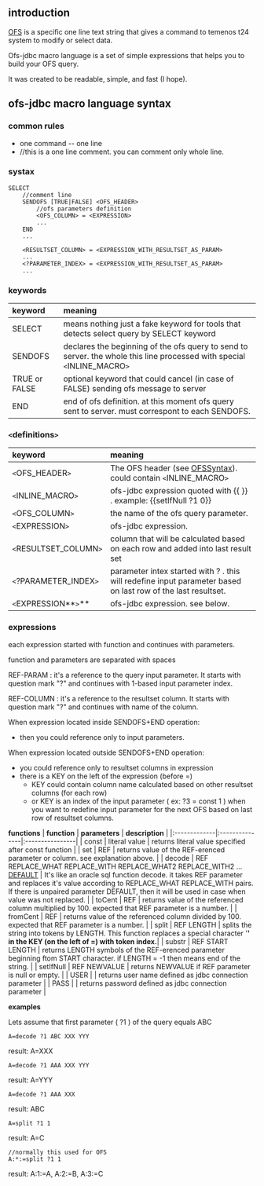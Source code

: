## introduction ##

[OFS](OFSSyntax.md) is a specific one line text string that gives a command to temenos t24 system to modify or select data.

Ofs-jdbc macro language  is a set of simple expressions that helps you to build your OFS query.

It was created to be readable, simple, and fast (I hope).

## ofs-jdbc macro language syntax ##

### common rules ###
  * one command -- one line
  * //this is a one line comment. you can comment only whole line.


### systax ###
```
SELECT 
	//comment line
	SENDOFS [TRUE|FALSE] <OFS_HEADER>
		//ofs parameters definition
		<OFS_COLUMN> = <EXPRESSION>
		...
	END
	...

	<RESULTSET_COLUMN> = <EXPRESSION_WITH_RESULTSET_AS_PARAM>
	...
	<?PARAMETER_INDEX> = <EXPRESSION_WITH_RESULTSET_AS_PARAM>
	...
```


### keywords ###
| **keyword** | **meaning** |
|:------------|:------------|
| SELECT | means nothing just a fake keyword for tools that detects select query by SELECT keyword |
| SENDOFS | declares the beginning of the ofs query to send to server. the whole this line processed with special `<`INLINE\_MACRO`>` |
| TRUE or FALSE | optional keyword that could cancel (in case of FALSE) sending ofs message to server  |
| END | end of ofs definition. at this moment ofs query sent to server. must correspont to each SENDOFS. |


### `<`definitions`>` ###
| **keyword** | **meaning** |
|:------------|:------------|
| `<`OFS\_HEADER`>` | The OFS header (see [OFSSyntax](OFSSyntax.md)). could contain `<`INLINE\_MACRO`>` |
| `<`INLINE\_MACRO`>` | ofs-jdbc expression quoted with {{ }} . example: {{setIfNull ?1 0}} |
| `<`OFS\_COLUMN`>` | the name of the ofs query parameter. |
| `<`EXPRESSION`>` | ofs-jdbc expression. |
| `<`RESULTSET\_COLUMN`>`  | column that will be calculated based on each row and added into last result set |
| `<`?PARAMETER\_INDEX`>` | parameter intex started with ? . this will redefine input parameter based on last row of the last resultset. |
| `<`EXPRESSION**`>`**| ofs-jdbc expression. see below. |


### expressions ###
each expression started with function and continues with parameters.

function and parameters are separated with spaces

REF-PARAM : it's a reference to the query input parameter.
It starts with question mark "?" and continues with 1-based input parameter index.

REF-COLUMN : it's a reference to the resultset column.
It starts with question mark "?" and continues with name of the column.

When expression located inside SENDOFS+END operation:
  * then you could reference only to input parameters.

When expression located outside SENDOFS+END operation:
  * you could reference only to resultset columns in expression
  * there is a KEY on the left of the expression (before =)
    * KEY could contain column name calculated based on other resultset columns (for each row)
    * or KEY is an index of the input parameter ( ex: ?3 = const 1 ) when you want to redefine input parameter for the next OFS based on last row of resultset columns.

**functions**
| **function** | **parameters** | **description** |
|:-------------|:---------------|:----------------|
| const | literal value | returns literal value specified after const function |
| set | REF | returns value of the REF-erenced parameter or column. see explanation above. |
| decode | REF  REPLACE\_WHAT REPLACE\_WITH REPLACE\_WHAT2 REPLACE\_WITH2 ... [DEFAULT](DEFAULT.md) | It's like an oracle sql function decode. it takes REF parameter and replaces it's value according to REPLACE\_WHAT REPLACE\_WITH pairs. If there is unpaired parameter DEFAULT, then it will be used in case when value was not replaced. |
| toCent | REF | returns value of the referenced column multiplied by 100. expected that REF parameter is a number. |
| fromCent | REF | returns value of the referenced column divided by 100. expected that REF parameter is a number. |
| split | REF LENGTH | splits the string into tokens by LENGTH. This function replaces a special character '**' in the KEY (on the left of =) with token index.**|
| substr | REF START LENGTH | returns LENGTH symbols of the REF-erenced parameter beginning ftom START character. if LENGTH = -1 then means end of the string. |
| setIfNull | REF NEWVALUE | returns NEWVALUE if REF parameter is null or empty. |
| USER |  | returns user name defined as jdbc connection parameter |
| PASS |  | returns password defined as jdbc connection parameter |

**examples**

Lets assume that first parameter ( ?1 ) of the query equals ABC

```
A=decode ?1 ABC XXX YYY
```
result: A=XXX


```
A=decode ?1 AAA XXX YYY
```
result: A=YYY


```
A=decode ?1 AAA XXX
```
result: ABC


```
A=split ?1 1
```
result: A=C


```
//normally this used for OFS
A:*:=split ?1 1
```

result: A:1:=A, A:2:=B, A:3:=C